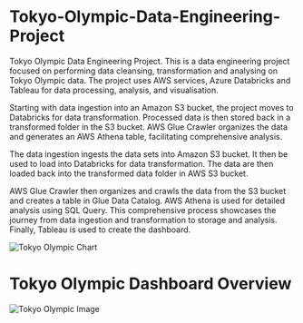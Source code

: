 # Tokyo-Olympic-Data-Engineering-Project
Tokyo Olympic Data Engineering Project. This is a data engineering project focused on performing data cleansing, transformation and analysing on Tokyo Olympic data. The project uses AWS services, Azure Databricks and Tableau for data processing, analysis, and visualisation.

Starting with data ingestion into an Amazon S3 bucket, the project moves to Databricks for data transformation. Processed data is then stored back in a transformed folder in the S3 bucket. AWS Glue Crawler organizes the data and generates an AWS Athena table, facilitating comprehensive analysis.

The data ingestion ingests the data sets into Amazon S3 bucket. It then be used to load into Databricks for data transformation. The data are then loaded back into the transformed data folder in AWS S3 bucket. 

AWS Glue Crawler then organizes and crawls the data from the S3 bucket and creates a table in Glue Data Catalog. AWS Athena is used for detailed analysis using SQL Query. This comprehensive process showcases the journey from data ingestion and transformation to storage and analysis. Finally, Tableau is used to create the dashboard.

![Tokyo Olympic Chart](https://github.com/jaylai28/Tokyo-Olympic-Data-Engineering-Project/assets/69461406/f91bb72e-2ae7-4401-9c4c-608975556d9b)



# Tokyo Olympic Dashboard Overview
![Tokyo Olympic Image](https://github.com/jaylai28/Tokyo-Olympic-Data-Engineering-Project/assets/69461406/3aca72b5-61b8-456a-9bbe-875bdf296249)
